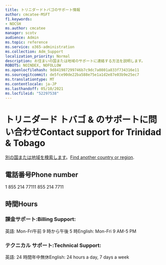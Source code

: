 ```yaml
---
title: トリニダードトバゴのサポート情報
author: cmcatee-MSFT
f1.keywords:
- NOCSH
ms.author: cmcatee
manager: scotv
audience: Admin
ms.topic: reference
ms.service: o365-administration
ms.collection: Adm_Support
localization_priority: Normal
description: お住まいの国または地域のサポートに連絡する方法を説明します。
ROBOTS: NOINDEX, NOFOLLOW
ms.openlocfilehash: 9d841987299746b7c9dc7a0801a833f734316e11
ms.sourcegitcommit: de5fce90de22ba588e75e1a1d2e87e03b9e25ec7
ms.translationtype: MT
ms.contentlocale: ja-JP
ms.lasthandoff: 05/10/2021
ms.locfileid: "52297538"
---
```

# <a name="contact-support-for-trinidad-amp-tobago"></a><span data-ttu-id="d0309-103">トリニダード トバゴ &amp; のサポートに問い合わせ</span><span class="sxs-lookup"><span data-stu-id="d0309-103">Contact support for Trinidad &amp; Tobago</span></span>

<span data-ttu-id="d0309-104">[別の国または地域を検索します](../../business-video/get-help-support.md)。</span><span class="sxs-lookup"><span data-stu-id="d0309-104">[Find another country or region](../../business-video/get-help-support.md).</span></span>

## <a name="phone-number"></a><span data-ttu-id="d0309-105">電話番号</span><span class="sxs-lookup"><span data-stu-id="d0309-105">Phone number</span></span>
<span data-ttu-id="d0309-106">1 855 214 7711</span><span class="sxs-lookup"><span data-stu-id="d0309-106">1 855 214 7711</span></span>

## <a name="hours"></a><span data-ttu-id="d0309-107">時間</span><span class="sxs-lookup"><span data-stu-id="d0309-107">Hours</span></span>
### <a name="billing-support"></a><span data-ttu-id="d0309-108">課金サポート:</span><span class="sxs-lookup"><span data-stu-id="d0309-108">Billing Support:</span></span>

<span data-ttu-id="d0309-109">英語: Mon-Fri午前 9 時から午後 5 時</span><span class="sxs-lookup"><span data-stu-id="d0309-109">English: Mon-Fri 9 AM-5 PM</span></span>

### <a name="technical-support"></a><span data-ttu-id="d0309-110">テクニカル サポート:</span><span class="sxs-lookup"><span data-stu-id="d0309-110">Technical Support:</span></span>

<span data-ttu-id="d0309-111">英語: 24 時間年中無休</span><span class="sxs-lookup"><span data-stu-id="d0309-111">English: 24 hours a day, 7 days a week</span></span>
